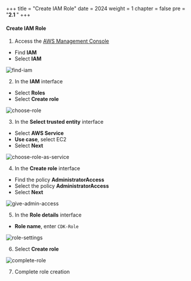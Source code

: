 +++
title = "Create IAM Role"
date = 2024
weight = 1
chapter = false
pre = "<b>2.1 </b>"
+++

#### Create IAM Role

1. Access the [AWS Management Console](https://aws.amazon.com/console/)

  - Find **IAM**
  - Select **IAM**

![find-iam](/images/2-prepartion/2.1-find-iam.png)

2. In the **IAM** interface

  - Select **Roles**
  - Select **Create role**

![choose-role](/images/2-prepartion/2.2-choose-role.png)

3. In the **Select trusted entity** interface

  - Select **AWS Service**
  - **Use case**, select EC2
  - Select **Next**

![choose-role-as-service](/images/2-prepartion/2.3-choose-role-as-service.png)

4. In the **Create role** interface

  - Find the policy **AdministratorAccess**
  - Select the policy **AdministratorAccess**
  - Select **Next**

![give-admin-access](/images/2-prepartion/2.4-give-admin-access.png)

5. In the **Role details** interface

  - **Role name**, enter `CDK-Role`

![role-settings](/images/2-prepartion/2.5-role-settings.png)

6. Select **Create role**

![complete-role](/images/2-prepartion/2.6-complete-role.png)

7. Complete role creation
